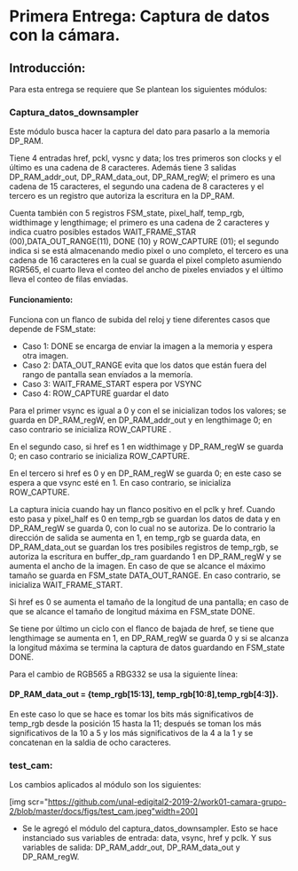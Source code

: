 # Primera Entrega: Captura de datos con la cámara.
## Introducción:

Para esta entrega se requiere que 
Se plantean los siguientes módulos:
### Captura_datos_downsampler


Este módulo busca hacer la captura del dato para pasarlo a la memoria DP_RAM.

Tiene 4 entradas href, pckl, vysnc y data; los tres primeros son clocks y el último es una cadena de 8 caracteres. Además tiene 3 salidas DP_RAM_addr_out, DP_RAM_data_out, DP_RAM_regW; el primero es una cadena de 15 caracteres, el segundo una cadena de 8 caracteres y el tercero es un registro que autoriza la escritura en la DP_RAM. 

Cuenta también con 5 registros FSM_state, pixel_half, temp_rgb, widthimage y  lengthimage; el primero es una cadena de 2 caracteres y indica cuatro posibles estados WAIT_FRAME_STAR (00),DATA_OUT_RANGE(11), DONE (10) y ROW_CAPTURE (01); el segundo indica si se está almacenando medio pixel o uno completo, el tercero es una cadena de 16 caracteres en la cual se guarda el pixel completo asumiendo RGR565, el cuarto lleva el conteo del ancho de pixeles enviados y el último lleva el conteo de filas enviadas. 

#### Funcionamiento:

Funciona con un flanco de subida del reloj y tiene diferentes casos que depende de FSM_state: 
- Caso 1: DONE se encarga de enviar la imagen a la memoria y espera otra imagen. 
- Caso 2: DATA_OUT_RANGE evita que los datos que están fuera del rango de pantalla sean envíados a la memoría. 
- Caso 3: WAIT_FRAME_START espera por VSYNC
- Caso 4: ROW_CAPTURE guardar el dato

Para el primer vsync es igual a 0 y con el se inicializan todos los valores; se guarda en DP_RAM_regW, en DP_RAM_addr_out y en lengthimage 0; en caso contrario se inicializa ROW_CAPTURE . 

En el segundo caso, si href es 1 en widthimage y DP_RAM_regW se guarda 0; en caso contrario se inicializa ROW_CAPTURE.

En el tercero si href es 0 y en DP_RAM_regW se guarda 0; en este caso se espera a que vsync esté en 1. En caso contrario, se inicializa ROW_CAPTURE. 

La captura inicia cuando hay un flanco positivo en el pclk y href. Cuando esto pasa y pixel_half es 0 en temp_rgb se guardan los datos de data y en DP_RAM_regW se guarda 0, con lo cual no se autoriza. De lo contrario la dirección de salida se aumenta en 1, en temp_rgb se guarda data, en DP_RAM_data_out se guardan los tres posibiles registros de temp_rgb, se autoriza la escritura en buffer_dp_ram guardando 1 en DP_RAM_regW y se aumenta el ancho de la imagen. En caso de que se alcance el máximo tamaño se guarda en FSM_state DATA_OUT_RANGE. En caso contrario, se inicializa WAIT_FRAME_START.

Si href es 0 se aumenta el tamaño de la longitud de una pantalla; en caso de que se alcance el tamaño de longitud máxima en 
FSM_state DONE. 
 
Se tiene por último un ciclo con el flanco de bajada de href, se tiene que lengthimage se aumenta en 1, en DP_RAM_regW se guarda 0 y si se alcanza la longitud máxima se termina la captura de datos guardando en FSM_state DONE. 

Para el cambio de RGB565 a RBG332 se usa la siguiente línea: 
#### DP_RAM_data_out = {temp_rgb[15:13], temp_rgb[10:8],temp_rgb[4:3]}.
En este caso lo que se hace es tomar los bits más significativos de temp_rgb desde la posición 15 hasta la 11; después se toman los más significativos de la 10 a 5 y los más significativos de la 4 a la 1 y se concatenan en la saldia de ocho caracteres.  

### test_cam:
Los cambios aplicados al módulo son los siguientes:

[img scr="https://github.com/unal-edigital2-2019-2/work01-camara-grupo-2/blob/master/docs/figs/test_cam.jpeg"width=200]
- Se le agregó el módulo del captura_datos_downsampler.
Esto se hace instanciado sus variables de entrada: data, vsync, href y pclk. Y sus variables de salida: DP_RAM_addr_out, DP_RAM_data_out y DP_RAM_regW. 
